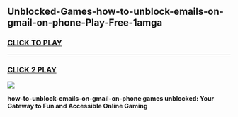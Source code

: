 
## Unblocked-Games-how-to-unblock-emails-on-gmail-on-phone-Play-Free-1amga
<h3>
<a href="https://premium76.site?title=how-to-unblock-emails-on-gmail-on-phone&ref=21A">CLICK TO PLAY</a></h3>
<hr>

<h3>
<a href="https://premium76.site?title=how-to-unblock-emails-on-gmail-on-phone&ref=21A">CLICK 2 PLAY</a>
  
</h3>

<a href="https://premium76.site?title=how-to-unblock-emails-on-gmail-on-phone&ref=21A"><img src="https://clearcache.store/games.png"></a>


**how-to-unblock-emails-on-gmail-on-phone games unblocked: Your Gateway to Fun and Accessible Online Gaming**
